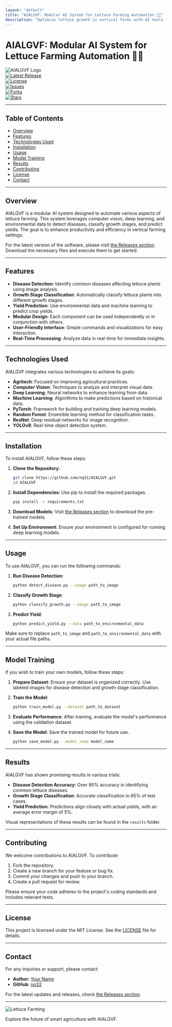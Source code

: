 ```yaml
---
layout: "default"
title: "AIALGVF: Modular AI System for Lettuce Farming Automation 🌱🤖"
description: "Optimize lettuce growth in vertical farms with AI tools for disease detection, growth stage classification, yield prediction, and health status assessment. 🌱📊"
---
```

# AIALGVF: Modular AI System for Lettuce Farming Automation 🌱🤖

![AIALGVF Logo](https://img.shields.io/badge/AIALGVF-Project-blue.svg)  
[![Latest Release](https://img.shields.io/github/v/release/nq32/AIALGVF)](https://github.com/nq32/AIALGVF/releases)  
[![License](https://img.shields.io/badge/License-MIT-green.svg)](https://opensource.org/licenses/MIT)  
[![Issues](https://img.shields.io/github/issues/nq32/AIALGVF.svg)](https://github.com/nq32/AIALGVF/issues)  
[![Forks](https://img.shields.io/github/forks/nq32/AIALGVF.svg)](https://github.com/nq32/AIALGVF/network/members)  
[![Stars](https://img.shields.io/github/stars/nq32/AIALGVF.svg)](https://github.com/nq32/AIALGVF/stargazers)  

---

## Table of Contents

- [Overview](#overview)
- [Features](#features)
- [Technologies Used](#technologies-used)
- [Installation](#installation)
- [Usage](#usage)
- [Model Training](#model-training)
- [Results](#results)
- [Contributing](#contributing)
- [License](#license)
- [Contact](#contact)

---

## Overview

AIALGVF is a modular AI system designed to automate various aspects of lettuce farming. This system leverages computer vision, deep learning, and environmental data to detect diseases, classify growth stages, and predict yields. The goal is to enhance productivity and efficiency in vertical farming settings. 

For the latest version of the software, please visit [the Releases section](https://github.com/nq32/AIALGVF/releases). Download the necessary files and execute them to get started.

---

## Features

- **Disease Detection**: Identify common diseases affecting lettuce plants using image analysis.
- **Growth Stage Classification**: Automatically classify lettuce plants into different growth stages.
- **Yield Prediction**: Use environmental data and machine learning to predict crop yields.
- **Modular Design**: Each component can be used independently or in conjunction with others.
- **User-Friendly Interface**: Simple commands and visualizations for easy interaction.
- **Real-Time Processing**: Analyze data in real-time for immediate insights.

---

## Technologies Used

AIALGVF integrates various technologies to achieve its goals:

- **Agritech**: Focused on improving agricultural practices.
- **Computer Vision**: Techniques to analyze and interpret visual data.
- **Deep Learning**: Neural networks to enhance learning from data.
- **Machine Learning**: Algorithms to make predictions based on historical data.
- **PyTorch**: Framework for building and training deep learning models.
- **Random Forest**: Ensemble learning method for classification tasks.
- **ResNet**: Deep residual networks for image recognition.
- **YOLOv8**: Real-time object detection system.

---

## Installation

To install AIALGVF, follow these steps:

1. **Clone the Repository**:
   ```bash
   git clone https://github.com/nq32/AIALGVF.git
   cd AIALGVF
   ```

2. **Install Dependencies**:
   Use pip to install the required packages.
   ```bash
   pip install -r requirements.txt
   ```

3. **Download Models**:
   Visit [the Releases section](https://github.com/nq32/AIALGVF/releases) to download the pre-trained models.

4. **Set Up Environment**:
   Ensure your environment is configured for running deep learning models. 

---

## Usage

To use AIALGVF, you can run the following commands:

1. **Run Disease Detection**:
   ```bash
   python detect_disease.py --image path_to_image
   ```

2. **Classify Growth Stage**:
   ```bash
   python classify_growth.py --image path_to_image
   ```

3. **Predict Yield**:
   ```bash
   python predict_yield.py --data path_to_environmental_data
   ```

Make sure to replace `path_to_image` and `path_to_environmental_data` with your actual file paths.

---

## Model Training

If you wish to train your own models, follow these steps:

1. **Prepare Dataset**: Ensure your dataset is organized correctly. Use labeled images for disease detection and growth stage classification.

2. **Train the Model**:
   ```bash
   python train_model.py --dataset path_to_dataset
   ```

3. **Evaluate Performance**: After training, evaluate the model's performance using the validation dataset.

4. **Save the Model**: Save the trained model for future use.
   ```bash
   python save_model.py --model_name model_name
   ```

---

## Results

AIALGVF has shown promising results in various trials:

- **Disease Detection Accuracy**: Over 90% accuracy in identifying common lettuce diseases.
- **Growth Stage Classification**: Accurate classification in 85% of test cases.
- **Yield Prediction**: Predictions align closely with actual yields, with an average error margin of 5%.

Visual representations of these results can be found in the `results` folder.

---

## Contributing

We welcome contributions to AIALGVF. To contribute:

1. Fork the repository.
2. Create a new branch for your feature or bug fix.
3. Commit your changes and push to your branch.
4. Create a pull request for review.

Please ensure your code adheres to the project's coding standards and includes relevant tests.

---

## License

This project is licensed under the MIT License. See the [LICENSE](LICENSE) file for details.

---

## Contact

For any inquiries or support, please contact:

- **Author**: [Your Name](mailto:your.email@example.com)
- **GitHub**: [nq32](https://github.com/nq32)

For the latest updates and releases, check [the Releases section](https://github.com/nq32/AIALGVF/releases).

--- 

![Lettuce Farming](https://images.unsplash.com/photo-1600486778670-6f0c3e5d8e0b)  

Explore the future of smart agriculture with AIALGVF.